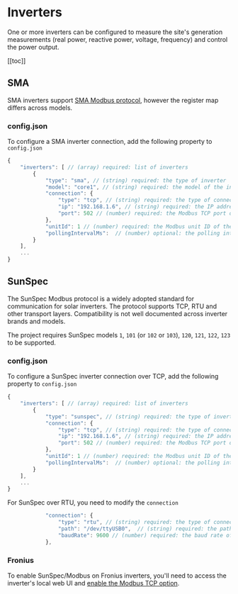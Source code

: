 # Inverters

One or more inverters can be configured to measure the site's generation measurements (real power, reactive power, voltage, frequency) and control the power output.

[[toc]]

## SMA

SMA inverters support [SMA Modbus protocol](https://www.sma.de/en/products/product-features-interfaces/modbus-protocol-interface), however the register map differs across models.

### config.json

To configure a SMA inverter connection, add the following property to `config.json`

```js
{
    "inverters": [ // (array) required: list of inverters
        {
            "type": "sma", // (string) required: the type of inverter
            "model": "core1", // (string) required: the model of the inverter
            "connection": {
                "type": "tcp", // (string) required: the type of connection (tcp, rtu)
                "ip": "192.168.1.6", // (string) required: the IP address of the inverter
                "port": 502 // (number) required: the Modbus TCP port of the inverter
            },
            "unitId": 1 // (number) required: the Modbus unit ID of the inverter,
            "pollingIntervalMs":  // (number) optional: the polling interval in milliseconds, default 200
        }
    ],
    ...
}
```

## SunSpec

The SunSpec Modbus protocol is a widely adopted standard for communication for solar inverters. The protocol supports TCP, RTU and other transport layers. Compatibility is not well documented across inverter brands and models.

The project requires SunSpec models `1`, `101` (or `102` or `103`), `120`, `121`, `122`, `123` to be supported.

### config.json

To configure a SunSpec inverter connection over TCP, add the following property to `config.json`

```js
{
    "inverters": [ // (array) required: list of inverters
        {
            "type": "sunspec", // (string) required: the type of inverter
            "connection": {
                "type": "tcp", // (string) required: the type of connection (tcp, rtu)
                "ip": "192.168.1.6", // (string) required: the IP address of the inverter
                "port": 502 // (number) required: the Modbus TCP port of the inverter
            },
            "unitId": 1 // (number) required: the Modbus unit ID of the inverter,
            "pollingIntervalMs":  // (number) optional: the polling interval in milliseconds, default 200
        }
    ],
    ...
}
```

For SunSpec over RTU, you need to modify the `connection`

```js
            "connection": {
                "type": "rtu", // (string) required: the type of connection (tcp, rtu)
                "path": "/dev/ttyUSB0",  // (string) required: the path to the serial port
                "baudRate": 9600 // (number) required: the baud rate of the serial port
            },
```

### Fronius

To enable SunSpec/Modbus on Fronius inverters, you'll need to access the inverter's local web UI and [enable the Modbus TCP option](https://github.com/longzheng/open-dynamic-export/wiki/Fronius-SunSpec-Modbus-configuration).
